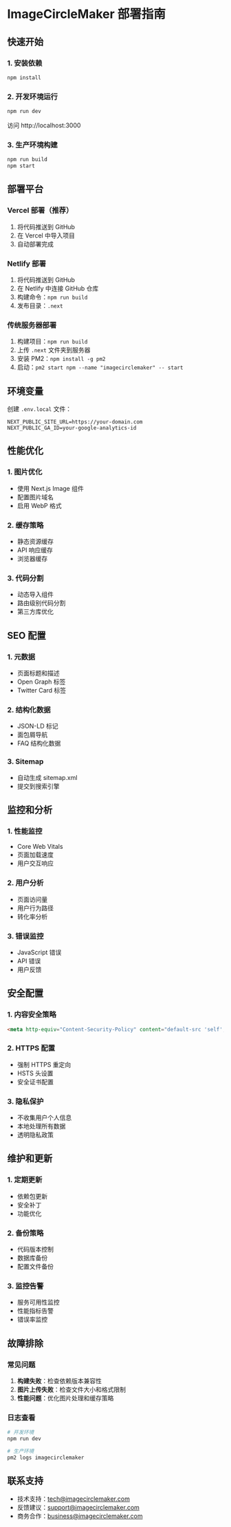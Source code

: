 # ImageCircleMaker 部署指南

## 快速开始

### 1. 安装依赖
```bash
npm install
```

### 2. 开发环境运行
```bash
npm run dev
```
访问 http://localhost:3000

### 3. 生产环境构建
```bash
npm run build
npm start
```

## 部署平台

### Vercel 部署（推荐）
1. 将代码推送到 GitHub
2. 在 Vercel 中导入项目
3. 自动部署完成

### Netlify 部署
1. 将代码推送到 GitHub
2. 在 Netlify 中连接 GitHub 仓库
3. 构建命令：`npm run build`
4. 发布目录：`.next`

### 传统服务器部署
1. 构建项目：`npm run build`
2. 上传 `.next` 文件夹到服务器
3. 安装 PM2：`npm install -g pm2`
4. 启动：`pm2 start npm --name "imagecirclemaker" -- start`

## 环境变量

创建 `.env.local` 文件：
```env
NEXT_PUBLIC_SITE_URL=https://your-domain.com
NEXT_PUBLIC_GA_ID=your-google-analytics-id
```

## 性能优化

### 1. 图片优化
- 使用 Next.js Image 组件
- 配置图片域名
- 启用 WebP 格式

### 2. 缓存策略
- 静态资源缓存
- API 响应缓存
- 浏览器缓存

### 3. 代码分割
- 动态导入组件
- 路由级别代码分割
- 第三方库优化

## SEO 配置

### 1. 元数据
- 页面标题和描述
- Open Graph 标签
- Twitter Card 标签

### 2. 结构化数据
- JSON-LD 标记
- 面包屑导航
- FAQ 结构化数据

### 3. Sitemap
- 自动生成 sitemap.xml
- 提交到搜索引擎

## 监控和分析

### 1. 性能监控
- Core Web Vitals
- 页面加载速度
- 用户交互响应

### 2. 用户分析
- 页面访问量
- 用户行为路径
- 转化率分析

### 3. 错误监控
- JavaScript 错误
- API 错误
- 用户反馈

## 安全配置

### 1. 内容安全策略
```html
<meta http-equiv="Content-Security-Policy" content="default-src 'self'; img-src 'self' data: blob:;">
```

### 2. HTTPS 配置
- 强制 HTTPS 重定向
- HSTS 头设置
- 安全证书配置

### 3. 隐私保护
- 不收集用户个人信息
- 本地处理所有数据
- 透明隐私政策

## 维护和更新

### 1. 定期更新
- 依赖包更新
- 安全补丁
- 功能优化

### 2. 备份策略
- 代码版本控制
- 数据库备份
- 配置文件备份

### 3. 监控告警
- 服务可用性监控
- 性能指标告警
- 错误率监控

## 故障排除

### 常见问题
1. **构建失败**：检查依赖版本兼容性
2. **图片上传失败**：检查文件大小和格式限制
3. **性能问题**：优化图片处理和缓存策略

### 日志查看
```bash
# 开发环境
npm run dev

# 生产环境
pm2 logs imagecirclemaker
```

## 联系支持

- 技术支持：tech@imagecirclemaker.com
- 反馈建议：support@imagecirclemaker.com
- 商务合作：business@imagecirclemaker.com 